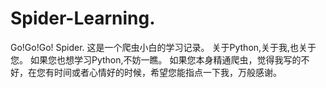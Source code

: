 # Spider-Learning.
Go!Go!Go! Spider.
这是一个爬虫小白的学习记录。
关于Python,关于我,也关于您。
如果您也想学习Python,不妨一瞧。
如果您本身精通爬虫，觉得我写的不好，在您有时间或者心情好的时候，希望您能指点一下我，万般感谢。
